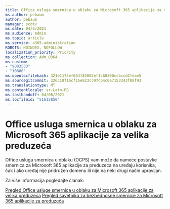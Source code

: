 ```yaml
---
title: Office usluga smernica u oblaku za Microsoft 365 aplikacije za velika preduzeća
ms.author: pebaum
author: pebaum
manager: scotv
ms.date: 04/6/2021
ms.audience: Admin
ms.topic: article
ms.service: o365-administration
ROBOTS: NOINDEX, NOFOLLOW
localization_priority: Priority
ms.collection: Adm_O364
ms.custom:
- "9003533"
- "10880"
ms.openlocfilehash: 321e1175ef694f82002ef1c60300ccbccd2feae5
ms.sourcegitcommit: 326c10f16cf15e823cc97cb4c6a7153343f88f93
ms.translationtype: MT
ms.contentlocale: sr-Latn-RS
ms.lasthandoff: 04/06/2021
ms.locfileid: "51612850"
---
```

# <a name="office-cloud-policy-service-for-microsoft-365-apps-for-enterprise"></a>Office usluga smernica u oblaku za Microsoft 365 aplikacije za velika preduzeća

Office usluga smernica u oblaku (OCPS) vam može da nameće postavke smernica za Microsoft 365 aplikacije za preduzeća na uređaju korisnika, čak i ako uređaj nije pridružen domenu ili nije na neki drugi način upravljan. 

Za više informacija pogledajte članak:

[Pregled Office usluge smernica u oblaku za Microsoft 365 aplikacije za velika preduzeća](https://docs.microsoft.com/deployoffice/overview-office-cloud-policy-service) 
 [Pregled savetnika za bezbednosne smernice za Microsoft 365 aplikacije za preduzeća](https://docs.microsoft.com/deployoffice/overview-of-security-policy-advisor)